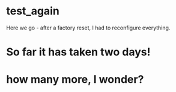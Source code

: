 # test_again

Here we go - after a factory reset, I had to reconfigure everything.

# So far it has taken two days! 

# how many more, I wonder?